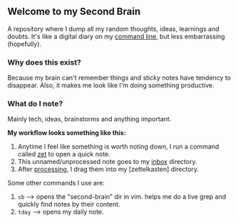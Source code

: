 ## Welcome to my Second Brain

A repository where I dump all my random thoughts, ideas, learnings and doubts. It's like a digital diary on my [command line](https://github.com/vgnshiyer/.dotfiles?tab=readme-ov-file#3-bonus), but less embarrassing (hopefully).

### Why does this exist?

Because my brain can't remember things and sticky notes have tendency to disappear. Also, it makes me look like I'm doing something productive.

### What do I note?

Mainly tech, ideas, brainstorms and anything important.

**My workflow looks something like this:**

1. Anytime I feel like something is worth noting down, I run a command called [zet](https://github.com/vgnshiyer/.dotfiles/blob/main/.config/fish/functions/zet.fish) to open a quick note.
2. This unnamed/unprocessed note goes to my [inbox]() directory.
3. After [processing](), I drag them into my [zettelkasten] directory.

Some other commands I use are:

1. `sb` --> opens the "second-brain" dir in vim. <C-g> helps me do a live grep and quickly find notes by their content.
2. `tday` --> opens my daily note.
